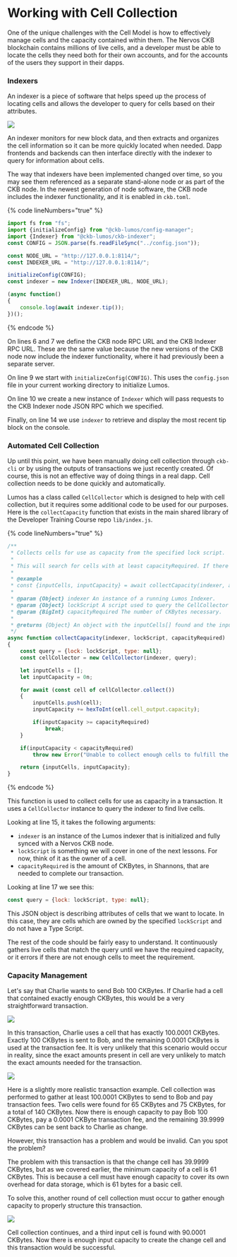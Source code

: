 # Working with Cell Collection

One of the unique challenges with the Cell Model is how to effectively manage cells and the capacity contained within them. The Nervos CKB blockchain contains millions of live cells, and a developer must be able to locate the cells they need both for their own accounts, and for the accounts of the users they support in their dapps.&#x20;

### Indexers

An indexer is a piece of software that helps speed up the process of locating cells and allows the developer to query for cells based on their attributes.

![](../.gitbook/assets/ckb-indexer.png)

An indexer monitors for new block data, and then extracts and organizes the cell information so it can be more quickly located when needed. Dapp frontends and backends can then interface directly with the indexer to query for information about cells.

The way that indexers have been implemented changed over time, so you may see them referenced as a separate stand-alone node or as part of the CKB node. In the newest generation of node software, the CKB node includes the indexer functionality, and it is enabled in `ckb.toml`.

{% code lineNumbers="true" %}
```javascript
import fs from "fs";
import {initializeConfig} from "@ckb-lumos/config-manager";
import {Indexer} from "@ckb-lumos/ckb-indexer"; 
const CONFIG = JSON.parse(fs.readFileSync("../config.json"));

const NODE_URL = "http://127.0.0.1:8114/";
const INDEXER_URL = "http://127.0.0.1:8114/";

initializeConfig(CONFIG);
const indexer = new Indexer(INDEXER_URL, NODE_URL);

(async function()
{
    console.log(await indexer.tip());
})();
```
{% endcode %}

On lines 6 and 7 we define the CKB node RPC URL and the CKB Indexer RPC URL. These are the same value because the new versions of the CKB node now include the indexer functionality, where it had previously been a separate server.

On line 9 we start with `initializeConfig(CONFIG)`. This uses the `config.json` file in your current working directory to initialize Lumos.

On line 10 we create a new instance of `Indexer` which will pass requests to the CKB Indexer node JSON RPC which we specified.

Finally, on line 14 we use `indexer` to retrieve and display the most recent tip block on the console.

### Automated Cell Collection

Up until this point, we have been manually doing cell collection through `ckb-cli` or by using the outputs of transactions we just recently created. Of course, this is not an effective way of doing things in a real dapp. Cell collection needs to be done quickly and automatically.

Lumos has a class called `CellCollector` which is designed to help with cell collection, but it requires some additional code to be used for our purposes. Here is the `collectCapacity` function that exists in the main shared library of the Developer Training Course repo `lib/index.js`.

{% code lineNumbers="true" %}
```javascript
/**
 * Collects cells for use as capacity from the specified lock script.
 * 
 * This will search for cells with at least capacityRequired. If there is insufficient capacity available an error will be thrown.
 * 
 * @example
 * const {inputCells, inputCapacity} = await collectCapacity(indexer, addressToScript("ckt1qyqvsv5240xeh85wvnau2eky8pwrhh4jr8ts8vyj37"), ckbytesToShannons(100n));
 * 
 * @param {Object} indexer An instance of a running Lumos Indexer.
 * @param {Object} lockScript A script used to query the CellCollector to find cells to use as capacity.
 * @param {BigInt} capacityRequired The number of CKBytes necessary.
 * 
 * @returns {Object} An object with the inputCells[] found and the inputCapacity contained within the provided Cells.  
 */
async function collectCapacity(indexer, lockScript, capacityRequired)
{
	const query = {lock: lockScript, type: null};
	const cellCollector = new CellCollector(indexer, query);

	let inputCells = [];
	let inputCapacity = 0n;

	for await (const cell of cellCollector.collect())
	{
		inputCells.push(cell);
		inputCapacity += hexToInt(cell.cell_output.capacity);

		if(inputCapacity >= capacityRequired)
			break;
	}

	if(inputCapacity < capacityRequired)
		throw new Error("Unable to collect enough cells to fulfill the capacity requirements.");

	return {inputCells, inputCapacity};
}
```
{% endcode %}

This function is used to collect cells for use as capacity in a transaction. It uses a `CellCollector` instance to query the indexer to find live cells.

Looking at line 15, it takes the following arguments:

* `indexer` is an instance of the Lumos indexer that is initialized and fully synced with a Nervos CKB node.
* `lockScript` is something we will cover in one of the next lessons. For now, think of it as the owner of a cell.
* `capacityRequired` is the amount of CKBytes, in Shannons, that are needed to complete our transaction.

Looking at line 17 we see this:

```javascript
const query = {lock: lockScript, type: null};
```

This JSON object is describing attributes of cells that we want to locate. In this case, they are cells which are owned by the specified `lockScript` and do not have a Type Script.

The rest of the code should be fairly easy to understand. It continuously gathers live cells that match the query until we have the required capacity, or it errors if there are not enough cells to meet the requirement.

### Capacity Management

Let's say that Charlie wants to send Bob 100 CKBytes. If Charlie had a cell that contained exactly enough CKBytes, this would be a very straightforward transaction.

![](../.gitbook/assets/cell-capacity-management.png)

In this transaction, Charlie uses a cell that has exactly 100.0001 CKBytes. Exactly 100 CKBytes is sent to Bob, and the remaining 0.0001 CKBytes is used at the transaction fee. It is very unlikely that this scenario would occur in reality, since the exact amounts present in cell are very unlikely to match the exact amounts needed for the transaction.

![](../.gitbook/assets/cell-capacity-management-2.png)

Here is a slightly more realistic transaction example. Cell collection was performed to gather at least 100.0001 CKBytes to send to Bob and pay transaction fees. Two cells were found for 65 CKBytes and 75 CKBytes, for a total of 140 CKBytes.  Now there is enough capacity to pay Bob 100 CKBytes, pay a 0.0001 CKByte transaction fee, and the remaining 39.9999 CKBytes can be sent back to Charlie as change.

However, this transaction has a problem and would be invalid. Can you spot the problem?

The problem with this transaction is that the change cell has 39.9999 CKBytes, but as we covered earlier, the minimum capacity of a cell is 61 CKBytes. This is because a cell must have enough capacity to cover its own overhead for data storage, which is 61 bytes for a basic cell.

To solve this, another round of cell collection must occur to gather enough capacity to properly structure this transaction.

![](../.gitbook/assets/cell-capacity-management-3.png)

Cell collection continues, and a third input cell is found with 90.0001 CKBytes. Now there is enough input capacity to create the change cell and this transaction would be successful.
